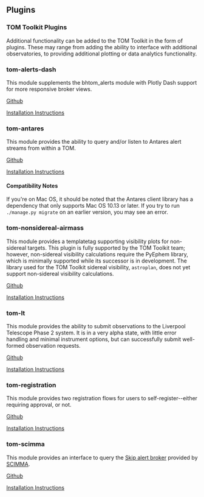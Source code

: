 Plugins
---

### TOM Toolkit Plugins

Additional functionality can be added to the TOM Toolkit in the form of plugins.
These may range from adding the ability to interface with additional
observatories, to providing additional plotting or data analytics functionality.

### tom-alerts-dash

This module supplements the bhtom_alerts module with Plotly Dash support for more responsive broker views.

[Github](https://github.com/TOMToolkit/bhtom_alerts_dash)

[Installation Instructions](https://github.com/TOMToolkit/bhtom_alerts_dash#installation)

### tom-antares
This module provides the ability to query and/or listen to Antares alert streams
from within a TOM.

[Github](https://github.com/TOMToolkit/tom_antares)

[Installation Instructions](https://github.com/TOMToolkit/tom_antares)

#### Compatibility Notes

If you're on Mac OS, it should be noted that the Antares client library has a dependency
that only supports Mac OS 10.13 or later. If you try to run `./manage.py migrate` on an
earlier version, you may see an error.

### tom-nonsidereal-airmass

This module provides a templatetag supporting visibility plots for non-sidereal targets. This plugin is fully
supported by the TOM Toolkit team; however, non-sidereal visibility calculations require the PyEphem library, which is
minimally supported while its successor is in development. The library used for the TOM Toolkit sidereal visibility,
`astroplan`, does not yet support non-sidereal visibility calculations.

[Github](https://github.com/TOMToolkit/tom_nonsidereal_airmass)

[Installation Instructions](https://github.com/TOMToolkit/tom_nonsidereal_airmass)

### tom-lt

This module provides the ability to submit observations to the Liverpool Telescope Phase 2 system. It is in a very
alpha state, with little error handling and minimal instrument options, but can successfully submit well-formed
observation requests.

[Github](https://github.com/TOMToolkit/tom_lt)

[Installation Instructions](https://github.com/TOMToolkit/tom_lt/blob/main/README.md#installation-and-setup)

### tom-registration

This module provides two registration flows for users to self-register--either requiring approval, or not.

[Github](https://github.com/TOMToolkit/tom_registration)

[Installation Instructions](https://github.com/TOMToolkit/tom_registration#installation)

### tom-scimma

This module provides an interface to query the [Skip alert broker](http://skip.dev.hop.scimma.org) provided by [SCIMMA](https://scimma.org).

[Github](https://github.com/TOMToolkit/tom_scimma)

[Installation Instructions](https://github.com/TOMToolkit/tom_scimma#installation)
